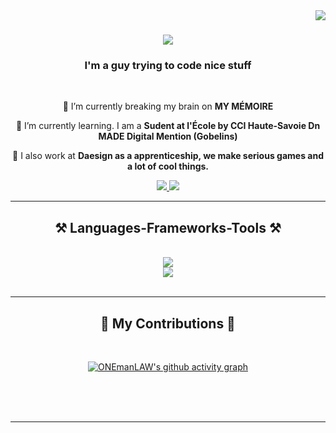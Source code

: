 <img align="right" src="https://visitor-badge.laobi.icu/badge?page_id=ONEmanLAW.ONEmanLAW" />

<h1 align="center">
    <img src="https://readme-typing-svg.herokuapp.com/?font=Righteous&size=35&center=true&color=F4D644&vCenter=true&width=500&height=70&duration=4000&lines=I'm+Hugo+Culot+👋;I+CODE!;" />
</h1>

<h3 align="center">I'm a guy trying to code nice stuff</h3>

<br/>

<div align="center">
 
 🔭 I’m currently breaking my brain on **MY MÉMOIRE**
 
 🌱 I’m currently learning. I am a **Sudent at l'École by CCI Haute-Savoie Dn MADE Digital Mention (Gobelins)**

 👔 I also work at **Daesign as a apprenticeship, we make serious games and a lot of cool things.**

     


 </div>
 
<div align="center"> 
<!--   <a href="https://linkedin.com/in/hugoculot-dev" target="_blank">
    <img src="https://img.shields.io/badge/LinkedIn-0077B5?style=for-the-badge&logo=linkedin&logoColor=white" target="_blank" />
  </a> -->
  <a href="https://hugo-culot.vercel.app" target="_blank">
     <img src="https://img.shields.io/badge/Portfolio-FF5722?style=for-the-badge&logo=todoist&logoColor=white" target="_blank" />
  </a>
   <a href="mailto:hugoculot.dev@gmail.com">
    <img src="https://img.shields.io/badge/Gmail-333333?style=for-the-badge&logo=gmail&logoColor=red" />
  </a>
</div>

 <hr/>
 
<h2 align="center">⚒️ Languages-Frameworks-Tools ⚒️</h2>
<br/>
<div align="center">
    <img src="https://skillicons.dev/icons?i=vscode,unity,figma,github,git,powershell,vercel"/>
    <br>
    <img src="https://skillicons.dev/icons?i=html,css,javascript,p5js,nodejs,vue,angular,vite,pinia,php,mysql,cs"/><br>
</div>

<br/>
<hr/>

<div align="center">
  <h2>🐍 My Contributions 🐍</h2>
  <br>
    
 
 [![ONEmanLAW's github activity graph](https://github-readme-activity-graph.vercel.app/graph?username=ONEmanLAW&theme=react)](https://github.com/ONEmanLAW/)


 
  
  <br/><br/><br/>
</div>

<hr/>


  
</div>
